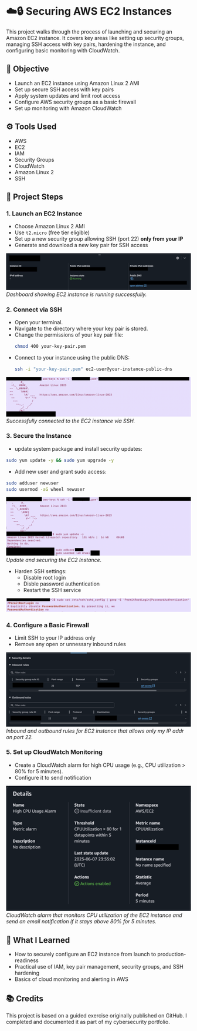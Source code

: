 # ☁️🔒 Securing AWS EC2 Instances 

This project walks through the process of launching and securing an Amazon EC2 instance. It covers key areas like setting up security groups, managing SSH access with key pairs, hardening the instance, and configuring basic monitoring with CloudWatch.

## 🎯 Objective

- Launch an EC2 instance using Amazon Linux 2 AMI
- Set up secure SSH access with key pairs
- Apply system updates and limit root access
- Configure AWS security groups as a basic firewall
- Set up monitoring with Amazon CloudWatch

## ⚙️ Tools Used
- AWS
- EC2
- IAM
- Security Groups
- CloudWatch
- Amazon Linux 2
- SSH

## 👣 Project Steps

### 1. Launch an EC2 Instance

- Choose Amazon Linux 2 AMI
- Use `t2.micro` (free tier eligible)
- Set up a new security group allowing SSH (port 22) **only from your IP**
- Generate and download a new key pair for SSH access

![EC2 Dashboard](Images/instanceRunning.png)
*Dashboard showing EC2 instance is running successfully.*

### 2. Connect via SSH
  - Open your terminal.
  - Navigate to the directory where your key pair is stored.
  - Change the permissions of your key pair file:
    ```bash
    chmod 400 your-key-pair.pem
    ```
  - Connect to your instance using the public DNS:
    ```bash
    ssh -i "your-key-pair.pem" ec2-user@your-instance-public-dns
    ```
    
![SSH Connection](Images/sshConnection.png)
*Successfully connected to the EC2 instance via SSH.*

### 3. Secure the Instance

- update system package and install security updates:
```bash
sudo yum update -y && sudo yum upgrade -y
```

- Add new user and grant sudo access:
```bash
sudo adduser newuser
sudo usermod -aG wheel newuser
```

![SSH Connection](Images/systemUpdate.png)
*Update and securing the EC2 Instance.*

- Harden SSH settings:
  - Disable root login
  - Disble password authentication
  - Restart the SSH service

![SSH Settings](Images/secureSSH.png)

### 4. Configure a Basic Firewall
  - Limit SSH to your IP address only
  - Remove any open or unnessary inbound rules

![SSH Rules](Images/sshRules.png)
*Inbound and outbound rules for EC2 instance that allows only my IP addr on port 22.*

### 5. Set up CloudWatch Monitoring
  - Create a CloudWatch alarm for high CPU usage (e.g., CPU utilization > 80% for 5 minutes).
  - Configure it to send notification

![CloudWatch Alarm](Images/alarmDashboard.png)
*CloudWatch alarm that monitors CPU utilization of the EC2 instance and send an email notification if it stays above 80% for 5 minutes.*

## 📘 What I Learned
- How to securely configure an EC2 instance from launch to production-readiness
- Practical use of IAM, key pair management, security groups, and SSH hardening
- Basics of cloud monitoring and alerting in AWS

## 📚 Credits

This project is based on a guided exercise originally published on GitHub. I completed and documented it as part of my cybersecurity portfolio.

